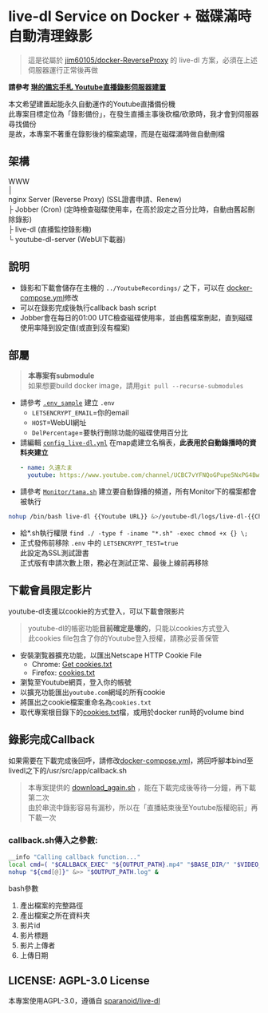 # live-dl Service on Docker + 磁碟滿時自動清理錄影
> 這是從屬於 [jim60105/docker-ReverseProxy](https://github.com/jim60105/docker-ReverseProxy) 的 live-dl 方案，必須在上述伺服器運行正常後再做

**請參考 [琳的備忘手札 Youtube直播錄影伺服器建置](https://blog.maki0419.com/2020/11/docker-youtube-dl-auto-recording-live-dl.html)**

本文希望建置起能永久自動運作的Youtube直播備份機\
此專案目標定位為「錄影備份」，在發生直播主事後砍檔/砍歌時，我才會到伺服器尋找備份\
是故，本專案不著重在錄影後的檔案處理，而是在磁碟滿時做自動刪檔

## 架構
WWW\
│\
nginx Server (Reverse Proxy) (SSL證書申請、Renew)\
├ Jobber (Cron) (定時檢查磁碟使用率，在高於設定之百分比時，自動由舊起刪除錄影)\
├ live-dl (直播監控錄影機)\
└ youtube-dl-server (WebUI下載器)

## 說明
* 錄影和下載會儲存在主機的 `../YoutubeRecordings/` 之下，可以在 [docker-compose.yml](docker-compose.yml)修改
* 可以在錄影完成後執行callback bash script
* Jobber會在每日的01:00 UTC檢查磁碟使用率，並由舊檔案刪起，直到磁碟使用率降到設定值(或直到沒有檔案)

## 部屬
> **本專案有submodule**\
> 如果想要build docker image，請用`git pull --recurse-submodules`
 
* 請參考 [`.env_sample`](.env_sample) 建立 `.env`
    * `LETSENCRYPT_EMAIL`=你的email
    * `HOST`=WebUI網址
    * `DelPercentage`=要執行刪除功能的磁碟使用百分比
* 請編輯 [`config_live-dl.yml`](config_live-dl.yml) 在map處建立名稱表，**此表用於自動錄播時的資料夾建立**
    ```yml
    - name: 久遠たま
      youtube: https://www.youtube.com/channel/UCBC7vYFNQoGPupe5NxPG4Bw
    ```
* 請參考 [`Monitor/tama.sh`](Monitor/tama.sh) 建立要自動錄播的頻道，所有Monitor下的檔案都會被執行
```sh
nohup /bin/bash live-dl {{Youtube URL}} &>/youtube-dl/logs/live-dl-{{Channel Name}}.$(date +%d%b%y-%H%M%S).log &
```
* 給*.sh執行權限 `find ./ -type f -iname "*.sh" -exec chmod +x {} \;`
* 正式發佈前移除 `.env` 中的 `LETSENCRYPT_TEST=true`\
此設定為SSL測試證書\
正式版有申請次數上限，務必在測試正常、最後上線前再移除

## 下載會員限定影片
youtube-dl支援以cookie的方式登入，可以下載會限影片
> youtube-dl的帳密功能**目前確定是壞的**，只能以cookies方式登入\
> 此cookies file包含了你的Youtube登入授權，請務必妥善保管
* 安裝瀏覧器擴充功能，以匯出Netscape HTTP Cookie File
    * Chrome: [Get cookies.txt](https://chrome.google.com/webstore/detail/get-cookiestxt/bgaddhkoddajcdgocldbbfleckgcbcid)
    * Firefox: [cookies.txt](https://addons.mozilla.org/zh-TW/firefox/addon/cookies-txt/)
* 瀏覧至Youtube網頁，登入你的帳號
* 以擴充功能匯出`youtube.com`網域的所有cookie
* 將匯出之cookie檔案重命名為`cookies.txt`
* 取代專案根目錄下的[cookies.txt](cookies.txt)檔，或用於docker run時的volume bind

## 錄影完成Callback
如果需要在下載完成後回呼，請修改[docker-compose.yml](docker-compose.yml)，將回呼腳本bind至livedl之下的/usr/src/app/callback.sh
> 本專案提供的 [download_again.sh](download_again.sh) ，能在下載完成後等待一分鐘，再下載第二次\
> 由於串流中錄影容易有漏秒，所以在「直播結束後至Youtube版權砲前」再下載一次

### callback.sh傳入之參數:
```bash
__info "Calling callback function..."
local cmd=( "$CALLBACK_EXEC" "${OUTPUT_PATH}.mp4" "$BASE_DIR/" "$VIDEO_ID" "$FULLTITLE" "$UPLOADER" "$UPLOAD_DATE" )
nohup "${cmd[@]}" &>> "$OUTPUT_PATH.log" &
```
bash參數
1. 產出檔案的完整路徑
1. 產出檔案之所在資料夾
1. 影片id
1. 影片標題
1. 影片上傳者
1. 上傳日期

## LICENSE: AGPL-3.0 License 
本專案使用AGPL-3.0，遵循自 [sparanoid/live-dl](https://github.com/sparanoid/live-dl)
